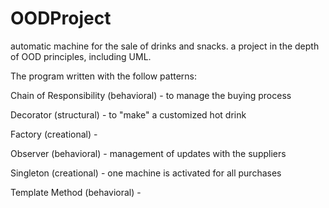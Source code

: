 # OODProject
automatic machine for the sale of drinks and snacks. a project in the depth of OOD principles, including UML.

The program written with the follow patterns:

Chain of Responsibility (behavioral) - to manage the buying process

Decorator (structural) - to "make" a customized hot drink

Factory (creational) - 

Observer (behavioral) - management of updates with the suppliers

Singleton (creational) - one machine is activated for all purchases

Template Method (behavioral) - 
